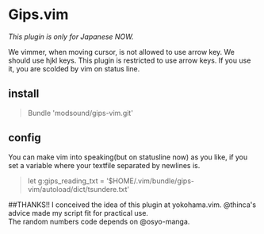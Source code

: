 # Gips.vim
_This plugin is only for Japanese NOW._   

We vimmer, when moving cursor, is not allowed to use arrow key. We should use hjkl keys.
This plugin is restricted to use arrow keys. If you use it, you are scolded by vim on status line.

## install
> Bundle 'modsound/gips-vim.git'

## config
  You can make vim into speaking(but on statusline now) as you like, if you set a variable where your textfile separated by newlines is.

> let g:gips_reading_txt = '$HOME/.vim/bundle/gips-vim/autoload/dict/tsundere.txt'

##THANKS!!
I conceived the idea of this plugin at yokohama.vim.
@thinca's advice made my script fit for practical use.  
The random numbers code depends on @osyo-manga.
